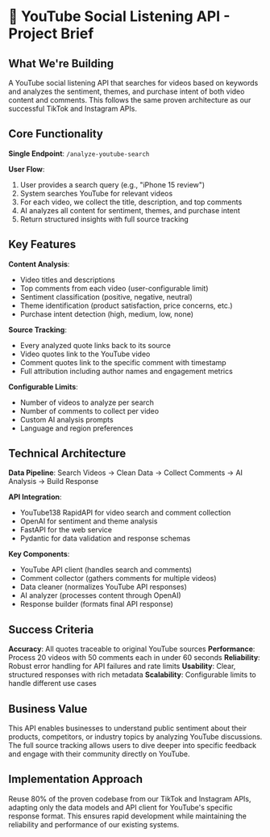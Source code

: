# 🎥 YouTube Social Listening API - Project Brief

## What We're Building

A YouTube social listening API that searches for videos based on keywords and analyzes the sentiment, themes, and purchase intent of both video content and comments. This follows the same proven architecture as our successful TikTok and Instagram APIs.

## Core Functionality

**Single Endpoint**: `/analyze-youtube-search`

**User Flow**:
1. User provides a search query (e.g., "iPhone 15 review")
2. System searches YouTube for relevant videos
3. For each video, we collect the title, description, and top comments
4. AI analyzes all content for sentiment, themes, and purchase intent
5. Return structured insights with full source tracking

## Key Features

**Content Analysis**:
- Video titles and descriptions
- Top comments from each video (user-configurable limit)
- Sentiment classification (positive, negative, neutral)
- Theme identification (product satisfaction, price concerns, etc.)
- Purchase intent detection (high, medium, low, none)

**Source Tracking**:
- Every analyzed quote links back to its source
- Video quotes link to the YouTube video
- Comment quotes link to the specific comment with timestamp
- Full attribution including author names and engagement metrics

**Configurable Limits**:
- Number of videos to analyze per search
- Number of comments to collect per video
- Custom AI analysis prompts
- Language and region preferences

## Technical Architecture

**Data Pipeline**:
Search Videos → Clean Data → Collect Comments → AI Analysis → Build Response

**API Integration**:
- YouTube138 RapidAPI for video search and comment collection
- OpenAI for sentiment and theme analysis
- FastAPI for the web service
- Pydantic for data validation and response schemas

**Key Components**:
- YouTube API client (handles search and comments)
- Comment collector (gathers comments for multiple videos)
- Data cleaner (normalizes YouTube API responses)
- AI analyzer (processes content through OpenAI)
- Response builder (formats final API response)

## Success Criteria

**Accuracy**: All quotes traceable to original YouTube sources
**Performance**: Process 20 videos with 50 comments each in under 60 seconds
**Reliability**: Robust error handling for API failures and rate limits
**Usability**: Clear, structured responses with rich metadata
**Scalability**: Configurable limits to handle different use cases

## Business Value

This API enables businesses to understand public sentiment about their products, competitors, or industry topics by analyzing YouTube discussions. The full source tracking allows users to dive deeper into specific feedback and engage with their community directly on YouTube.

## Implementation Approach

Reuse 80% of the proven codebase from our TikTok and Instagram APIs, adapting only the data models and API client for YouTube's specific response format. This ensures rapid development while maintaining the reliability and performance of our existing systems.
